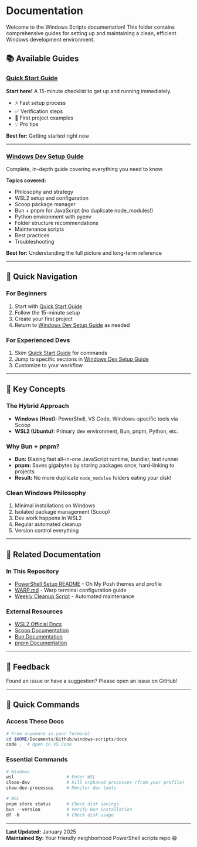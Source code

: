 # Documentation

Welcome to the Windows Scripts documentation! This folder contains comprehensive guides for setting up and maintaining a clean, efficient Windows development environment.

## 📚 Available Guides

### [Quick Start Guide](./quick-start.md)
**Start here!** A 15-minute checklist to get up and running immediately.

- ⚡ Fast setup process
- ✅ Verification steps
- 🚀 First project examples
- 💡 Pro tips

**Best for:** Getting started right now

---

### [Windows Dev Setup Guide](./windows-dev-setup.md)
Complete, in-depth guide covering everything you need to know.

**Topics covered:**
- Philosophy and strategy
- WSL2 setup and configuration
- Scoop package manager
- Bun + pnpm for JavaScript (no duplicate node_modules!)
- Python environment with pyenv
- Folder structure recommendations
- Maintenance scripts
- Best practices
- Troubleshooting

**Best for:** Understanding the full picture and long-term reference

---

## 🎯 Quick Navigation

### For Beginners
1. Start with [Quick Start Guide](./quick-start.md)
2. Follow the 15-minute setup
3. Create your first project
4. Return to [Windows Dev Setup Guide](./windows-dev-setup.md) as needed

### For Experienced Devs
1. Skim [Quick Start Guide](./quick-start.md) for commands
2. Jump to specific sections in [Windows Dev Setup Guide](./windows-dev-setup.md)
3. Customize to your workflow

---

## 🔑 Key Concepts

### The Hybrid Approach
- **Windows (Host):** PowerShell, VS Code, Windows-specific tools via Scoop
- **WSL2 (Ubuntu):** Primary dev environment, Bun, pnpm, Python, etc.

### Why Bun + pnpm?
- **Bun:** Blazing fast all-in-one JavaScript runtime, bundler, test runner
- **pnpm:** Saves gigabytes by storing packages once, hard-linking to projects
- **Result:** No more duplicate `node_modules` folders eating your disk!

### Clean Windows Philosophy
1. Minimal installations on Windows
2. Isolated package management (Scoop)
3. Dev work happens in WSL2
4. Regular automated cleanup
5. Version control everything

---

## 📖 Related Documentation

### In This Repository
- [PowerShell Setup README](../PowerShellSetup/README.md) - Oh My Posh themes and profile
- [WARP.md](../WARP.md) - Warp terminal configuration guide
- [Weekly Cleanup Script](../PowerShellSetup/weekly-cleanup.ps1) - Automated maintenance

### External Resources
- [WSL2 Official Docs](https://docs.microsoft.com/en-us/windows/wsl/)
- [Scoop Documentation](https://scoop.sh/)
- [Bun Documentation](https://bun.sh/docs)
- [pnpm Documentation](https://pnpm.io/)

---

## 💬 Feedback

Found an issue or have a suggestion? Please open an issue on GitHub!

---

## 🚀 Quick Commands

### Access These Docs
```powershell
# From anywhere in your terminal
cd $HOME/Documents/Github/windows-scripts/docs
code .  # Open in VS Code
```

### Essential Commands
```powershell
# Windows
wsl                    # Enter WSL
clean-dev              # Kill orphaned processes (from your profile)
show-dev-processes     # Monitor dev tools

# WSL
pnpm store status      # Check disk savings
bun --version          # Verify Bun installation
df -h                  # Check disk usage
```

---

**Last Updated:** January 2025  
**Maintained By:** Your friendly neighborhood PowerShell scripts repo 😄
